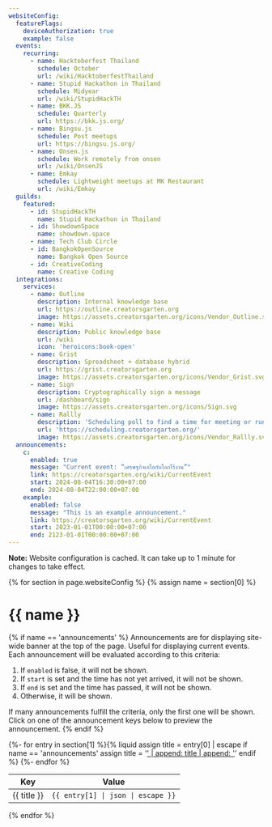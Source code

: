 ```yaml
---
websiteConfig:
  featureFlags:
    deviceAuthorization: true
    example: false
  events:
    recurring:
      - name: Hacktoberfest Thailand
        schedule: October
        url: /wiki/HacktoberfestThailand
      - name: Stupid Hackathon in Thailand
        schedule: Midyear
        url: /wiki/StupidHackTH
      - name: BKK.JS
        schedule: Quarterly
        url: https://bkk.js.org/
      - name: Bingsu.js
        schedule: Post meetups
        url: https://bingsu.js.org/
      - name: Onsen.js
        schedule: Work remotely from onsen
        url: /wiki/OnsenJS
      - name: Emkay
        schedule: Lightweight meetups at MK Restaurant
        url: /wiki/Emkay
  guilds:
    featured:
      - id: StupidHackTH
        name: Stupid Hackathon in Thailand
      - id: ShowdownSpace
        name: showdown.space
      - name: Tech Club Circle
      - id: BangkokOpenSource
        name: Bangkok Open Source
      - id: CreativeCoding
        name: Creative Coding
  integrations:
    services:
      - name: Outline
        description: Internal knowledge base
        url: https://outline.creatorsgarten.org
        image: https://assets.creatorsgarten.org/icons/Vendor_Outline.svg
      - name: Wiki
        description: Public knowledge base
        url: /wiki
        icon: 'heroicons:book-open'
      - name: Grist
        description: Spreadsheet + database hybrid
        url: https://grist.creatorsgarten.org
        image: https://assets.creatorsgarten.org/icons/Vendor_Grist.svg
      - name: Sign
        description: Cryptographically sign a message
        url: /dashboard/sign
        image: https://assets.creatorsgarten.org/icons/Sign.svg
      - name: Rallly
        description: 'Scheduling poll to find a time for meeting or running an event.'
        url: 'https://scheduling.creatorsgarten.org/'
        image: https://assets.creatorsgarten.org/icons/Vendor_Rallly.svg
  announcements:
    c:
      enabled: true
      message: "Current event: “เศรษฐกิจเอไอกับโลกไร้งาน”"
      link: https://creatorsgarten.org/wiki/CurrentEvent
      start: 2024-08-04T16:30:00+07:00
      end: 2024-08-04T22:00:00+07:00
    example:
      enabled: false
      message: "This is an example announcement."
      link: https://creatorsgarten.org/wiki/CurrentEvent
      start: 2023-01-01T00:00:00+07:00
      end: 2123-01-01T00:00:00+07:00
---
```


**Note:** Website configuration is cached. It can take up to 1 minute for changes to take effect.

{% for section in page.websiteConfig %}
{% assign name = section[0] %}

# {{ name }}

{% if name == 'announcements' %}
Announcements are for displaying site-wide banner at the top of the page. Useful for displaying current events.
Each announcement will be evaluated according to this criteria:

1. If `enabled` is false, it will not be shown.
2. If `start` is set and the time has not yet arrived, it will not be shown.
3. If `end` is set and the time has passed, it will not be shown.
4. Otherwise, it will be shown.

If many announcements fulfill the criteria, only the first one will be shown. Click on one of the announcement keys below to preview the announcement.
{% endif %}

<table><thead><tr><th>Key</th><th>Value</th></tr></thead><tbody>
{%- for entry in section[1] %}{% liquid
assign title = entry[0] | escape
if name == 'announcements'
  assign title = '<a href="?previewAnnouncement=' | append: title | append: '">' | append: title | append: '</a>'
endif
%}
<tr><td>{{ title }}</td><td><pre style="margin:0"><code style="white-space:pre-wrap">{{ entry[1] | json | escape }}</code></pre></td></tr>
{%- endfor %}
</tbody></table>

{% endfor %}